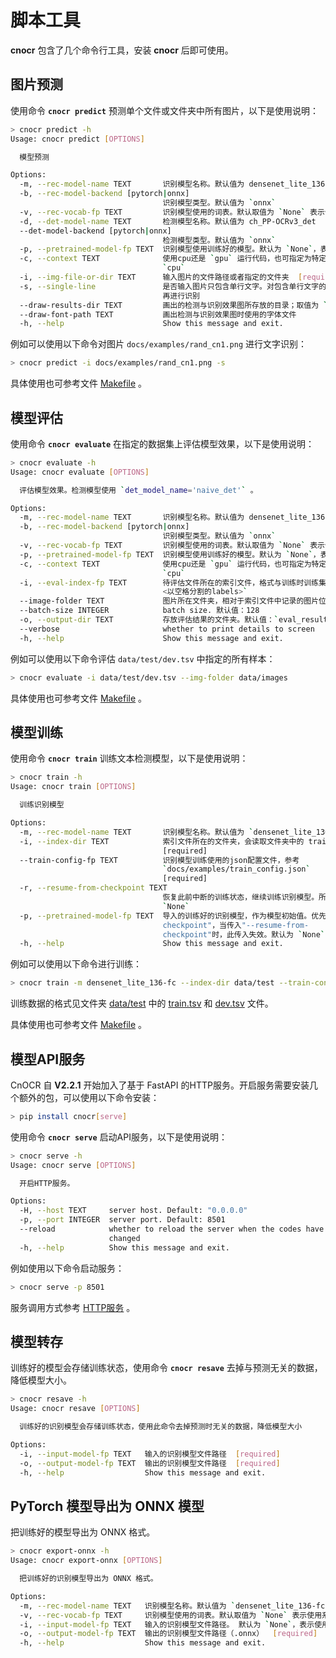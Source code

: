 # 脚本工具

**cnocr** 包含了几个命令行工具，安装 **cnocr** 后即可使用。

## 图片预测

使用命令 **`cnocr predict`** 预测单个文件或文件夹中所有图片，以下是使用说明：

```bash
> cnocr predict -h
Usage: cnocr predict [OPTIONS]

  模型预测

Options:
  -m, --rec-model-name TEXT       识别模型名称。默认值为 densenet_lite_136-fc
  -b, --rec-model-backend [pytorch|onnx]
                                  识别模型类型。默认值为 `onnx`
  -v, --rec-vocab-fp TEXT         识别模型使用的词表。默认取值为 `None` 表示使用系统设定的词表
  -d, --det-model-name TEXT       检测模型名称。默认值为 ch_PP-OCRv3_det
  --det-model-backend [pytorch|onnx]
                                  检测模型类型。默认值为 `onnx`
  -p, --pretrained-model-fp TEXT  识别模型使用训练好的模型。默认为 `None`，表示使用系统自带的预训练模型
  -c, --context TEXT              使用cpu还是 `gpu` 运行代码，也可指定为特定gpu，如`cuda:0`。默认为
                                  `cpu`
  -i, --img-file-or-dir TEXT      输入图片的文件路径或者指定的文件夹  [required]
  -s, --single-line               是否输入图片只包含单行文字。对包含单行文字的图片，不做按行切分；否则会先对图片按行分割后
                                  再进行识别
  --draw-results-dir TEXT         画出的检测与识别效果图所存放的目录；取值为 `None` 表示不画图
  --draw-font-path TEXT           画出检测与识别效果图时使用的字体文件
  -h, --help                      Show this message and exit.
```

例如可以使用以下命令对图片 `docs/examples/rand_cn1.png` 进行文字识别：

```bash
> cnocr predict -i docs/examples/rand_cn1.png -s
```

具体使用也可参考文件 [Makefile](https://github.com/breezedeus/cnocr/blob/master/Makefile) 。

## 模型评估

使用命令 **`cnocr evaluate`** 在指定的数据集上评估模型效果，以下是使用说明：

```bash
> cnocr evaluate -h
Usage: cnocr evaluate [OPTIONS]

  评估模型效果。检测模型使用 `det_model_name='naive_det'` 。

Options:
  -m, --rec-model-name TEXT       识别模型名称。默认值为 densenet_lite_136-fc
  -b, --rec-model-backend [pytorch|onnx]
                                  识别模型类型。默认值为 `onnx`
  -v, --rec-vocab-fp TEXT         识别模型使用的词表。默认取值为 `None` 表示使用系统设定的词表
  -p, --pretrained-model-fp TEXT  识别模型使用训练好的模型。默认为 `None`，表示使用系统自带的预训练模型
  -c, --context TEXT              使用cpu还是 `gpu` 运行代码，也可指定为特定gpu，如`cuda:0`。默认为
                                  `cpu`
  -i, --eval-index-fp TEXT        待评估文件所在的索引文件，格式与训练时训练集索引文件相同，每行格式为 `<图片路径>
                                  <以空格分割的labels>`
  --image-folder TEXT             图片所在文件夹，相对于索引文件中记录的图片位置  [required]
  --batch-size INTEGER            batch size. 默认值：128
  -o, --output-dir TEXT           存放评估结果的文件夹。默认值：`eval_results`
  --verbose                       whether to print details to screen
  -h, --help                      Show this message and exit.
```

例如可以使用以下命令评估 `data/test/dev.tsv` 中指定的所有样本：

```bash
> cnocr evaluate -i data/test/dev.tsv --img-folder data/images 
```

具体使用也可参考文件 [Makefile](https://github.com/breezedeus/cnocr/blob/master/Makefile) 。

## 模型训练

使用命令 **`cnocr train`**  训练文本检测模型，以下是使用说明：

```bash
> cnocr train -h
Usage: cnocr train [OPTIONS]

  训练识别模型

Options:
  -m, --rec-model-name TEXT       识别模型名称。默认值为 `densenet_lite_136-fc`
  -i, --index-dir TEXT            索引文件所在的文件夹，会读取文件夹中的 train.tsv 和 dev.tsv 文件
                                  [required]
  --train-config-fp TEXT          识别模型训练使用的json配置文件，参考
                                  `docs/examples/train_config.json`
                                  [required]
  -r, --resume-from-checkpoint TEXT
                                  恢复此前中断的训练状态，继续训练识别模型。所以文件中应该包含训练状态。默认为
                                  `None`
  -p, --pretrained-model-fp TEXT  导入的训练好的识别模型，作为模型初始值。优先级低于"--resume-from-
                                  checkpoint"，当传入"--resume-from-
                                  checkpoint"时，此传入失效。默认为 `None`
  -h, --help                      Show this message and exit.
```

例如可以使用以下命令进行训练：

```bash
> cnocr train -m densenet_lite_136-fc --index-dir data/test --train-config-fp docs/examples/train_config.json
```

训练数据的格式见文件夹 [data/test](https://github.com/breezedeus/cnocr/blob/master/data/test) 中的 [train.tsv](https://github.com/breezedeus/cnocr/blob/master/data/test/train.tsv) 和 [dev.tsv](https://github.com/breezedeus/cnocr/blob/master/data/test/dev.tsv) 文件。

具体使用也可参考文件 [Makefile](https://github.com/breezedeus/cnocr/blob/master/Makefile) 。

## 模型API服务

CnOCR 自 **V2.2.1** 开始加入了基于 FastAPI 的HTTP服务。开启服务需要安装几个额外的包，可以使用以下命令安装：

```bash
> pip install cnocr[serve]
```



使用命令 **`cnocr serve`**  启动API服务，以下是使用说明：

```bash
> cnocr serve -h
Usage: cnocr serve [OPTIONS]

  开启HTTP服务。

Options:
  -H, --host TEXT     server host. Default: "0.0.0.0"
  -p, --port INTEGER  server port. Default: 8501
  --reload            whether to reload the server when the codes have been
                      changed
  -h, --help          Show this message and exit.
```



例如使用以下命令启动服务：

```bash
> cnocr serve -p 8501
```



服务调用方式参考 [HTTP服务](index.md) 。



## 模型转存

训练好的模型会存储训练状态，使用命令 **`cnocr resave`**  去掉与预测无关的数据，降低模型大小。

```bash
> cnocr resave -h
Usage: cnocr resave [OPTIONS]

  训练好的识别模型会存储训练状态，使用此命令去掉预测时无关的数据，降低模型大小

Options:
  -i, --input-model-fp TEXT   输入的识别模型文件路径  [required]
  -o, --output-model-fp TEXT  输出的识别模型文件路径  [required]
  -h, --help                  Show this message and exit.
```

## PyTorch 模型导出为 ONNX 模型

把训练好的模型导出为 ONNX 格式。

```bash
> cnocr export-onnx -h
Usage: cnocr export-onnx [OPTIONS]

  把训练好的识别模型导出为 ONNX 格式。

Options:
  -m, --rec-model-name TEXT   识别模型名称。默认值为 `densenet_lite_136-fc`
  -v, --rec-vocab-fp TEXT     识别模型使用的词表。默认取值为 `None` 表示使用系统设定的词表
  -i, --input-model-fp TEXT   输入的识别模型文件路径。 默认为 `None`，表示使用系统自带的预训练模型
  -o, --output-model-fp TEXT  输出的识别模型文件路径（.onnx）  [required]
  -h, --help                  Show this message and exit.
```
